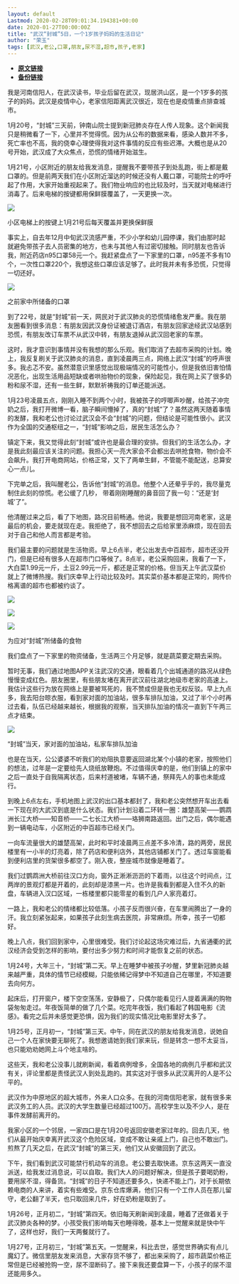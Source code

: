 ```yaml
---
layout: default
Lastmod: 2020-02-28T09:01:34.194381+00:00
date: 2020-01-27T00:00:00Z
title: "武汉“封城”5日，一个1岁孩子妈妈的生活日记"
author: "荣玉"
tags: [武汉,老公,口罩,朋友,尿不湿,超市,孩子,老家]
---
```


* [**原文链接**](http://mp.weixin.qq.com/s?__biz=MzIyNzEyNTYyNA==&mid=2650022822&idx=1&sn=6e862201e73ee1b2e4329f9a673c7885&chksm=f06573b1c712faa72189e6b0f114bc5342aae7bdacfabdea1ed566c039454ce31940c522d0fd#rd)
* [**备份链接**](http://archive.ph/h7r3w)


我是河南信阳人，在武汉读书，毕业后留在武汉，现居洪山区，是一个1岁多的孩子的妈妈。武汉是疫情中心，老家信阳距离武汉很近，现在也是疫情重点排查城市。

1月20号，“封城”三天前，钟南山院士提到新冠肺炎存在人传人现象。这个新闻我只是稍微看了一下，心里并不觉得慌。因为从公布的数据来看，感染人数并不多，死亡率也不高，我的侥幸心理使得我对这件事情的反应有些迟滞。大概也是从20号开始，武汉成了大众焦点，恐慌的情绪开始滋生。

1月21号，小区附近的朋友给我发消息，提醒我不要带孩子到处乱跑，街上都是戴口罩的。但是前两天我们在小区附近溜达的时候还没有人戴口罩，可能院士的呼吁起了作用，大家开始重视起来了。我们物业响应的也比较及时，当天就对电梯进行消毒了。后来电梯的按键都用保鲜膜覆盖了，一天更换一次。

![](/images/post/bf7553fe5a19a400852c4139cb0ca99d.jpg)

小区电梯上的按键上1月21号后每天覆盖并更换保鲜膜  

事实上，自去年12月中旬武汉流感严重，不少小学和幼儿园停课，我们由那时起就避免带孩子去人员密集的地方，也未与其他人有过密切接触。同时朋友也告诉我，附近药店n95口罩58元一个。我赶紧盘点了一下家里的口罩，n95差不多有10个，一次性口罩220个，我想这些口罩应该足够了。此时我并未有多恐慌，只觉得一切还好。

  

![](/images/post/bd7fb48557e2d557eb862b71522bfc95.jpg)

之前家中所储备的口罩  

到了22号，就是“封城”前一天，网民对于武汉肺炎的恐慌情绪愈发严重。我在朋友圈看到很多消息：有朋友因武汉身份证被退订酒店，有朋友回家途经武汉站感到恐慌，有朋友改订车票不从武汉中转，有朋友退掉从武汉回老家的车票。

这时，我才意识到事情并没有我想的那么乐观。我们取消了去超市采购的计划。晚上，我反复刷关于武汉肺炎的消息，直到凌晨两三点，网络上武汉“封城”的呼声很多。我忐忑不安。虽然潜意识里感觉出现极端情况的可能性小，但是我依旧害怕情况恶化，出现生活用品短缺或者哄抬物价的现象，保险起见，我在网上买了很多奶粉和尿不湿，还有一些生鲜，默默祈祷我的订单还能派送。

1月23号凌晨五点，刚刚入睡不到两个小时，我被孩子的哼唧声吵醒，给孩子冲完奶之后，我打开微博一看，脑子瞬间懵掉了，真的“封城”了？虽然这两天随着事情的发酵，我和老公也讨论过武汉会不会“封城”的问题，但结论是可能性很小。武汉作为全国的交通枢纽之一，“封城”影响之后，居民生活怎么办？

镇定下来，我又觉得此刻“封城”或许也是最合理的安排。但我们的生活怎么办，才是我此刻最应该关注的问题。我担心天一亮大家会不会都出去哄抢食物，物价会不会飙升。我打开电商网站，价格正常，又下了两单生鲜，不管能不能配送，总算安心一点儿。

下完单之后，我叫醒老公，告诉他“封城”的消息。他整个人还晕乎乎的，我尽量克制住此刻的惊慌。老公缓了几秒， 带着刚刚睡醒的鼻音回了我一句：“还是‘封城’了”。

他清醒过来之后，看了下地图，路况目前畅通。他说，我要是想回河南老家，这是最后的机会，要走就现在走。我拒绝了，我不想回去之后给家里添麻烦，现在回去对于自己和他人而言都是考验。

我们最主要的问题就是生活物资。早上6点半，老公出发去中百超市，超市还没开门，但是已经有很多人在超市门口等候了。8点半，老公采购回来，我看了一下，大白菜1.99元一斤，土豆2.99元一斤，都还是正常的价格。但当天上午武汉菜价就上了微博热搜。我们庆幸早上行动比较及时。其实菜价基本都是正常的，网传价格离谱的超市也都被约谈了。

![](/images/post/ed51d3fbfb444c311374f2367de52d62.jpg)

![](/images/post/5b47ad44ef0409d8a7cefeafc58cc1db.jpg)

![](/images/post/b1a9a3aaa10d3b5a7c9224b1087319cc.jpg)

为应对“封城”所储备的食物

我们盘点了一下家里的物资储备，生活两三个月足够，就是蔬菜要定期去采购。

暂时无事，我们通过地图APP关注武汉的交通，眼看着几个出城通道的路况从绿色慢慢变成红色。朋友圈里，有些朋友堵在离开武汉前往湖北地级市老家的高速上。我估计这些行为放在网络上是要被骂死的，我不赞成但是我也无权反驳。早上九点多，我去阳台晾衣服，看到家对面的加油站，很多车排队加油，又过了半个小时再过去看，队伍已经越来越长，根据我的观察，当天排队加油的情况一直到下午两三点才结束。

![](/images/post/21ff5e175fcf646e3457968d1cfab4a7.jpg)

“封城”当天，家对面的加油站，私家车排队加油

也是在当天，公公婆婆不听我们的劝阻执意要返回湖北某个小镇的老家，按照他们的想法，过年是一定要给先人烧纸放鞭炮。不过值得庆幸的是，他们到镇上的家中之后一直处于自我隔离状态，后来村道被堵，车辆不通，祭拜先人的事也未能成行。

到晚上6点左右，手机地图上武汉的出口基本都封了，我和老公突然想开车出去看一下现在的大武汉到底是什么状态。我们计划沿着二环转一圈：雄楚高架——鹦鹉洲长江大桥——知音桥——二七长江大桥——珞狮南路返回。出门之后，偶尔能遇到一辆电动车，小区附近的中百超市已经关门。

一向车流量很大的雄楚高架，此时和平时凌晨两三点差不多冷清，路的两旁，居民楼里有一小半的灯亮着，除了药店和便利店外，其他店铺都关门了。透过车窗能看到便利店里的货架很多都空了。刚入夜，整座城市就像是睡着了。

我们过鹦鹉洲大桥前往汉口方向，窗外正淅淅沥沥的下着雨，以往这个时间点，江两岸的景观灯都是开着的，此刻却是漆黑一片。也许是我看到都是入住不久的新盘，车辆进入汉口区域，一栋楼里都只能零星的看到几户人家亮着灯。

一路上，我和老公的情绪都比较低落。小孩子反而很兴奋，在车里闹腾出了一身的汗。我立刻紧张起来，如果孩子此刻生病去医院，非常麻烦。所幸，孩子一切都好。

晚上八点，我们回到家中，心里很难受。我们讨论起这场灾难过后，九省通衢的武汉经济会受到怎样的影响，要付出多少努力和时间才能恢复之前的状态。

1月24号，大年三十，“封城”第二天。早上在睡梦中被孩子吵醒，梦里新冠肺炎越来越严重，具体的情节已经模糊，只能依稀记得梦中不知道自己在哪里，不知道要去向何方。

起床后，打开窗户，楼下空空荡荡，安静极了，只偶尔能看见行人提着满满的购物袋匆匆走过。年夜饭简单的做了几个菜。吃完年夜饭，我们看起了韩国电影《流感》。看完之后并未感觉更恐惧，因为我们的现实情况比电影里好太多了。

1月25号，正月初一，“封城”第三天。中午，同在武汉的朋友给我发消息，说她自己一个人在家快要无聊死了。我想邀请她到我们家来玩，但是转念一想不太妥当，也只能劝劝她网上斗个地主啥的。

这些天，我和老公没事儿就刷新闻，看着病例增多，全国各地的病例几乎都和武汉有关，评论里都是责怪武汉人到处乱跑的。其实这对于很多从武汉离开的人是不公平的。

武汉作为中原地区的超大城市，外来人口众多。在我的河南信阳老家，就有很多来武汉务工的人员。武汉的大学生数量已经超过100万。高校学生以及不少人，是在事件发酵前离开的。

我家小区的一个邻居，一家四口是在1月20号返回安徽老家过年的。回去几天，他们从最开始庆幸离开武汉这个危险区域，变成不敢让亲戚上门，自己也不敢出门。煎熬了几天之后，在武汉“封城”的第三天，他们又从安徽回到了武汉。

下午，我们看到武汉可能禁行机动车的消息。老公要去取快递。京东这两天一直没派送，给我发过消息说，可以自取。我们大人的问题好解决，但是孩子要喝奶粉，要用尿不湿，得备货。“封城”的日子不知道还要多久，快递不能上门，对于长期依赖电商的人来讲，着实有些难受。京东仓库爆满，他们只有一个工作人员在那儿留守，老公翻了半天，也只取回来几件，好在奶粉是取到了。

1月26号，正月初二，“封城”第四天。依旧每天刷新闻到凌晨，睡着了还做着关于武汉肺炎各种的梦。小孩受我们影响每天也睡得晚，基本上一觉醒来就是快中午了，这样也好，我们一天两餐就行了。

1月27号，正月初三，“封城”第五天。一觉醒来，科比去世，感觉世界确实有点儿魔幻了。微信里朋友发来消息，大家存货不够了，都出来采购了，超市蔬菜价格正常但是已经被抢购一空，尿不湿断码了。接下来我还要盘算一下，小孩子的尿不湿还能用多久。

